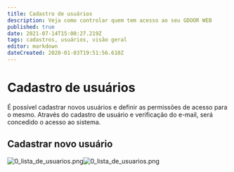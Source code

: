```yaml
---
title: Cadastro de usuários
description: Veja como controlar quem tem acesso ao seu GDOOR WEB
published: true
date: 2021-07-14T15:00:27.219Z
tags: cadastros, usuários, visão geral
editor: markdown
dateCreated: 2020-01-03T19:51:56.610Z
---
```


# Cadastro de usuários

É possível cadastrar novos usuários e definir as permissões de acesso para o mesmo.
Através do cadastro de usuário e verificação do e-mail, será concedido o acesso ao sistema.

## Cadastrar novo usuário

![0_lista_de_usuarios.png](/cadastros/usuários/0_lista_de_usuarios.png)![0_lista_de_usuarios.png](/cadastros/usuários/0_lista_de_usuarios.png)